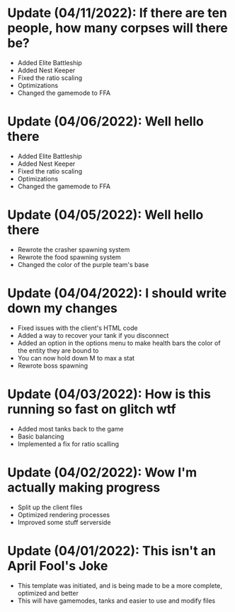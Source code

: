 # Update (04/11/2022): If there are ten people, how many corpses will there be?
- Added Elite Battleship
- Added Nest Keeper
- Fixed the ratio scaling
- Optimizations
- Changed the gamemode to FFA

# Update (04/06/2022): Well hello there
- Added Elite Battleship
- Added Nest Keeper
- Fixed the ratio scaling
- Optimizations
- Changed the gamemode to FFA

# Update (04/05/2022): Well hello there
- Rewrote the crasher spawning system
- Rewrote the food spawning system
- Changed the color of the purple team's base

# Update (04/04/2022): I should write down my changes
- Fixed issues with the client's HTML code
- Added a way to recover your tank if you disconnect
- Added an option in the options menu to make health bars the color of the entity they are bound to
- You can now hold down M to max a stat
- Rewrote boss spawning

# Update (04/03/2022): How is this running so fast on glitch wtf
- Added most tanks back to the game
- Basic balancing
- Implemented a fix for ratio scalling

# Update (04/02/2022): Wow I'm actually making progress
- Split up the client files
- Optimized rendering processes
- Improved some stuff serverside

# Update (04/01/2022): This isn't an April Fool's Joke
- This template was initiated, and is being made to be a more complete, optimized and better
- This will have gamemodes, tanks and easier to use and modify files